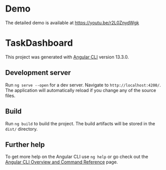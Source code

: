 
# Demo 
The detailed demo is available at https://youtu.be/r2L0ZnydWgk

# TaskDashboard

This project was generated with [Angular CLI](https://github.com/angular/angular-cli) version 13.3.0.

## Development server

Run `ng serve --open` for a dev server. Navigate to `http://localhost:4200/`. The application will automatically reload if you change any of the source files.

## Build

Run `ng build` to build the project. The build artifacts will be stored in the `dist/` directory.

## Further help

To get more help on the Angular CLI use `ng help` or go check out the [Angular CLI Overview and Command Reference](https://angular.io/cli) page.
